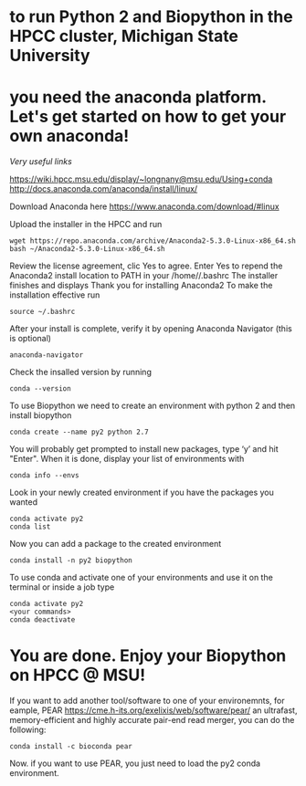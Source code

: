 # to run Python 2 and Biopython in the HPCC cluster, Michigan State University 
# you need the anaconda platform. Let's get started on how to get your own anaconda!

*Very useful links*

https://wiki.hpcc.msu.edu/display/~longnany@msu.edu/Using+conda<br/>
http://docs.anaconda.com/anaconda/install/linux/

Download Anaconda here https://www.anaconda.com/download/#linux

Upload the installer in the HPCC and run

`wget https://repo.anaconda.com/archive/Anaconda2-5.3.0-Linux-x86_64.sh`<br/>
`bash ~/Anaconda2-5.3.0-Linux-x86_64.sh`<br/>

Review the license agreement, clic Yes to agree.
Enter Yes to repend the Anaconda2 install location to PATH in your /home/<user>/.bashrc
The installer finishes and displays Thank you for installing Anaconda2
To make the installation effective run

`source ~/.bashrc`

After your install is complete, verify it by opening Anaconda Navigator (this is optional)

`anaconda-navigator`

Check the insalled version by running

`conda --version`

To use Biopython we need to create an environment with python 2 and then 
install biopython 

`conda create --name py2 python 2.7`

You will probably get prompted to install new packages, type ‘y’ and hit "Enter". 
When it is done, display your list of environments with

`conda info --envs` <br/>

Look in your newly created environment if you have the packages you wanted

`conda activate py2` <br/>
`conda list` <br/>

Now you can add a package to the created environment

`conda install -n py2 biopython`

To use conda and activate one of your environments and use it on the terminal
or inside a job type

`conda activate py2`<br/>
`<your commands>`<br/>
`conda deactivate`

# You are done. Enjoy your Biopython on HPCC @ MSU!

If you want to add another tool/software to one of your environemnts,
for eample, PEAR https://cme.h-its.org/exelixis/web/software/pear/
an ultrafast, memory-efficient and highly accurate pair-end read merger,
you can do the following:

`conda install -c bioconda pear`

Now. if you want to use PEAR, you just need to load the
py2 conda environment.
